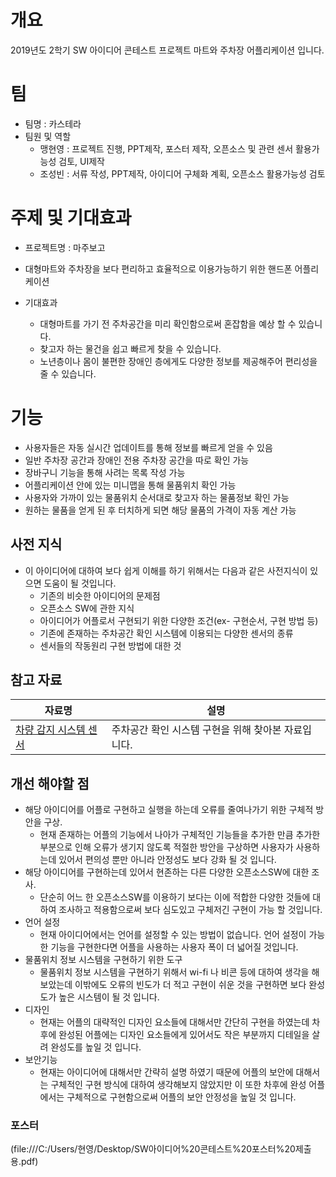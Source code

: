 # 개요
2019년도 2학기 SW 아이디어 콘테스트 프로젝트 마트와 주차장 어플리케이션 입니다.

# 팀
- 팀명 : 카스테라
- 팀원 및 역할
    - 맹현영 : 프로젝트 진행, PPT제작, 포스터 제작, 오픈소스 및 관련 센서 활용가능성 검토, UI제작
    - 조성빈 : 서류 작성, PPT제작, 아이디어 구체화 계획, 오픈소스 활용가능성 검토
    
# 주제 및 기대효과
  - 프로젝트명 : 마주보고
  - 대형마트와 주차장을 보다 편리하고 효율적으로 이용가능하기 위한 핸드폰 어플리케이션
  
  - 기대효과
    - 대형마트를 가기 전 주차공간을 미리 확인함으로써 혼잡함을 예상 할 수 있습니다.
    - 찾고자 하는 물건을 쉽고 빠르게 찾을 수 있습니다.
    - 노년층이나 몸이 불편한 장애인 층에게도 다양한 정보를 제공해주어 편리성을 줄 수 있습니다.
  
# 기능  
  - 사용자들은 자동 실시간 업데이트를 통해 정보를 빠르게 얻을 수 있음
  - 일반 주차장 공간과 장애인 전용 주차장 공간을 따로 확인 가능
  - 장바구니 기능을 통해 사려는 목록 작성 가능
  - 어플리케이션 안에 있는 미니맵을 통해 물품위치 확인 가능
  - 사용자와 가까이 있는 물품위치 순서대로 찾고자 하는 물품정보 확인 가능
  - 원하는 물품을 얻게 된 후 터치하게 되면 해당 물품의 가격이 자동 계산 가능
    
## 사전 지식
- 이 아이디어에 대하여 보다 쉽게 이해를 하기 위해서는 다음과 같은 사전지식이 있으면 도움이 될 것입니다.
  - 기존의 비슷한 아이디어의 문제점
  - 오픈소스 SW에 관한 지식
  - 아이디어가 어플로서 구현되기 위한 다양한 조건(ex- 구현순서, 구현 방법 등) 
  - 기존에 존재하는 주차공간 확인 시스템에 이용되는 다양한 센서의 종류
  - 센서들의 작동원리 구현 방법에 대한 것

## 참고 자료
자료명 | 설명
---- | ----
[차량 감지 시스템 센서](https://www.magotec.com/cardet-kr) | 주차공간 확인 시스템 구현을 위해 찾아본 자료입니다. 

## 개선 해야할 점
- 해당 아이디어를 어플로 구현하고 실행을 하는데 오류를 줄여나가기 위한 구체적 방안을 구상.
  - 현재 존재하는 어플의 기능에서 나아가 구체적인 기능들을 추가한 만큼 추가한 부분으로 인해 오류가 생기지 않도록 적절한 방안을 구상하면 사용자가 사용하는데 있어서 편의성 뿐만 아니라 안정성도 보다 강화 될 것 입니다.
- 해당 아이디어를 구현하는데 있어서 현존하는 다른 다양한 오픈소스SW에 대한 조사.
  - 단순히 어느 한 오픈소스SW를 이용하기 보다는 이에 적합한 다양한 것들에 대하여 조사하고 적용함으로써 보다 심도있고 구체저긴 구현이 가능 할 것입니다.
- 언어 설정
  - 현재 아이디어에서는 언어를 설정할 수 있는 방법이 없습니다. 언어 설정이 가능한 기능을 구현한다면 어플을 사용하는 사용자 폭이 더 넓어질 것입니다.
- 물품위치 정보 시스템을 구현하기 위한 도구
  - 물품위치 정보 시스템을 구현하기 위해서 wi-fi 나 비콘 등에 대하여 생각을 해보았는데 이밖에도 오류의 빈도가 더 적고 구현이 쉬운 것을 구현하면 보다 완성도가 높은 시스템이 될 것 입니다.
- 디자인
  - 현재는 어플의 대략적인 디자인 요소들에 대해서만 간단히 구현을 하였는데 차후에 완성된 어플에는 디자인 요소들에게 있어서도 작은 부분까지 디테일을 살려 완성도를 높일 것 입니다. 
- 보안기능
  - 현재는 아이디어에 대해서만 간략히 설명 하였기 때문에 어플의 보안에 대해서는 구체적인 구현 방식에 대하여 생각해보지 않았지만 이 또한 차후에 완성 어플에서는 구체적으로 구현함으로써 어플의 보안 안정성을 높일 것 입니다.

### 포스터
(file:///C:/Users/현영/Desktop/SW아이디어%20콘테스트%20포스터%20제출용.pdf)
